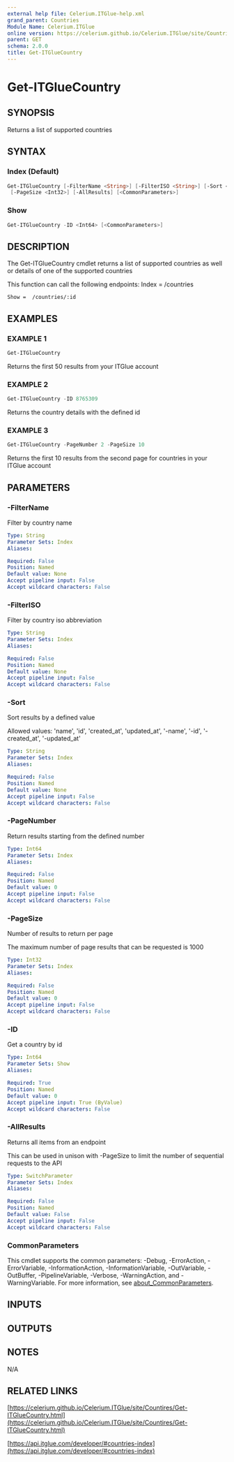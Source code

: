 ```yaml
---
external help file: Celerium.ITGlue-help.xml
grand_parent: Countries
Module Name: Celerium.ITGlue
online version: https://celerium.github.io/Celerium.ITGlue/site/Countries/Get-ITGlueCountry.html
parent: GET
schema: 2.0.0
title: Get-ITGlueCountry
---
```


# Get-ITGlueCountry

## SYNOPSIS
Returns a list of supported countries

## SYNTAX

### Index (Default)
```powershell
Get-ITGlueCountry [-FilterName <String>] [-FilterISO <String>] [-Sort <String>] [-PageNumber <Int64>]
 [-PageSize <Int32>] [-AllResults] [<CommonParameters>]
```

### Show
```powershell
Get-ITGlueCountry -ID <Int64> [<CommonParameters>]
```

## DESCRIPTION
The Get-ITGlueCountry cmdlet returns a list of supported countries
as well or details of one of the supported countries

This function can call the following endpoints:
    Index = /countries

    Show =  /countries/:id

## EXAMPLES

### EXAMPLE 1
```powershell
Get-ITGlueCountry
```

Returns the first 50 results from your ITGlue account

### EXAMPLE 2
```powershell
Get-ITGlueCountry -ID 8765309
```

Returns the country details with the defined id

### EXAMPLE 3
```powershell
Get-ITGlueCountry -PageNumber 2 -PageSize 10
```

Returns the first 10 results from the second page for countries
in your ITGlue account

## PARAMETERS

### -FilterName
Filter by country name

```yaml
Type: String
Parameter Sets: Index
Aliases:

Required: False
Position: Named
Default value: None
Accept pipeline input: False
Accept wildcard characters: False
```

### -FilterISO
Filter by country iso abbreviation

```yaml
Type: String
Parameter Sets: Index
Aliases:

Required: False
Position: Named
Default value: None
Accept pipeline input: False
Accept wildcard characters: False
```

### -Sort
Sort results by a defined value

Allowed values:
'name', 'id', 'created_at', 'updated_at',
'-name', '-id', '-created_at', '-updated_at'

```yaml
Type: String
Parameter Sets: Index
Aliases:

Required: False
Position: Named
Default value: None
Accept pipeline input: False
Accept wildcard characters: False
```

### -PageNumber
Return results starting from the defined number

```yaml
Type: Int64
Parameter Sets: Index
Aliases:

Required: False
Position: Named
Default value: 0
Accept pipeline input: False
Accept wildcard characters: False
```

### -PageSize
Number of results to return per page

The maximum number of page results that can be
requested is 1000

```yaml
Type: Int32
Parameter Sets: Index
Aliases:

Required: False
Position: Named
Default value: 0
Accept pipeline input: False
Accept wildcard characters: False
```

### -ID
Get a country by id

```yaml
Type: Int64
Parameter Sets: Show
Aliases:

Required: True
Position: Named
Default value: 0
Accept pipeline input: True (ByValue)
Accept wildcard characters: False
```

### -AllResults
Returns all items from an endpoint

This can be used in unison with -PageSize to limit the number of
sequential requests to the API

```yaml
Type: SwitchParameter
Parameter Sets: Index
Aliases:

Required: False
Position: Named
Default value: False
Accept pipeline input: False
Accept wildcard characters: False
```

### CommonParameters
This cmdlet supports the common parameters: -Debug, -ErrorAction, -ErrorVariable, -InformationAction, -InformationVariable, -OutVariable, -OutBuffer, -PipelineVariable, -Verbose, -WarningAction, and -WarningVariable. For more information, see [about_CommonParameters](http://go.microsoft.com/fwlink/?LinkID=113216).

## INPUTS

## OUTPUTS

## NOTES
N/A

## RELATED LINKS

[https://celerium.github.io/Celerium.ITGlue/site/Countires/Get-ITGlueCountry.html](https://celerium.github.io/Celerium.ITGlue/site/Countires/Get-ITGlueCountry.html)

[https://api.itglue.com/developer/#countries-index](https://api.itglue.com/developer/#countries-index)


